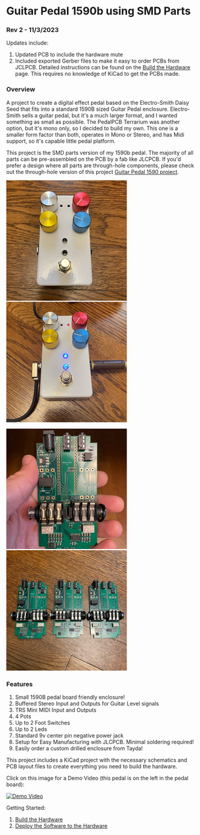 # Guitar Pedal 1590b using SMD Parts

### Rev 2 - 11/3/2023

Updates include:
1. Updated PCB to include the hardware mute
2. Included exported Gerber files to make it easy to order PCBs from JCLPCB. Detailed instructions can be found on the [Build the Hardware](docs/README.md) page. This requires no knowledge of KiCad to get the PCBs made.

### Overview

A project to create a digital effect pedal based on the Electro-Smith Daisy Seed that fits into a standard 1590B sized Guitar Pedal enclosure. Electro-Smith sells a guitar pedal, but it's a much larger format, and I wanted something as small as possible.  The PedalPCB Terrarium was another option, but it's mono only, so I decided to build my own. This one is a smaller form factor than both, operates in Mono or Stereo, and has Midi support, so it's capable little pedal platform.

This project is the SMD parts version of my 1590b pedal. The majority of all parts can be pre-assembled on the PCB by a fab like JLCPCB.  If you'd prefer a design where all parts are through-hole components, please check out the through-hole version of this project [Guitar Pedal 1590 project](../GuitarPedal1590b/README.md).

![FinalProduct](docs/images/FinalProduct.png) ![Backside](docs/images/Alive.png)

![CircuitBoard](docs/images/CircuitBoard.png) ![PCBs](docs/images/PCBs.png)

### Features

1. Small 1590B pedal board friendly enclosure!
2. Buffered Stereo Input and Outputs for Guitar Level signals
3. TRS Mini MIDI Input and Outputs
4. 4 Pots
5. Up to 2 Foot Switches
6. Up to 2 Leds
7. Standard 9v center pin negative power jack
8. Setup for Easy Manufacturing with JLCPCB.  Minimal soldering required!
9. Easily order a custom drilled enclosure from Tayda!

This project includes a KiCad project with the necessary schematics and PCB layout files to create everything you need to build the hardware.

Click on this image for a Demo Video (this pedal is on the left in the pedal board):

[![Demo Video](https://img.youtube.com/vi/ZkLnS43acQo/0.jpg)](https://www.youtube.com/watch?v=ZkLnS43acQo)

Getting Started:

1. [Build the Hardware](docs/README.md)
2. [Deploy the Software to the Hardware](../../Software/GuitarPedal/README.md)
